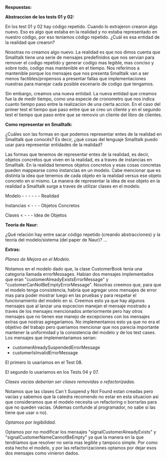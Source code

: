 **Respuestas:**


**Abstraccion de los tests 01 y 02:**

En los test 01 y 02 hay código repetido. Cuando lo extrajeron crearon algo nuevo. Eso es algo que estaba en la realidad y no estaba representado en nuestro código, por eso teníamos código repetido. ¿Cuál es esa entidad de la realidad que crearon?

Nosotras no creamos algo nuevo. La realidad es que nos dimos cuenta que Smalltalk tiene una serie de mensajes predefinidos que nos servian para remover el codigo repetido y generar codigo mas legible, mas conciso y sobre todo, codigo mas mantenible en el tiempo. Nos referimos a mantenible porque los mensajes que nos presenta Smalltalk van a ser menos factibles/propensos a presentar fallas que implementaciones nuestras para manejar cada posible escenario de codigo que tengamos.

Sin embargo, creamos una nueva entidad. La nueva entidad que creamos fue la de medir tiempo, como una especie de cronometro que nos indica cuanto tiempo paso entre la realizacion de una cierta accion. En el caso del primer test el tiempo que paso entre que se creo un cliente y en el segundo test el tiempo que paso entre que se removio un cliente del libro de clientes.

**Como representar en Smalltalk:**

¿Cuáles son las formas en que podemos representar entes de la realidad en Smalltalk que conocés?
Es decir, ¿qué cosas del lenguaje Smalltalk puedo usar para representar entidades de la realidad?

Las formas que tenemos de representar entes de la realidad, es decir, objetos concretos que viven en la realidad, es a traves de instancias en Smalltalk.
En la realidad tenemos objetos concretos y esas cosas concretas pueden mappearse como instancias en un modelo. Cabe mencionar que es distinta la idea que tenemos de cada objeto en la realidad versus ese objeto concreto en si mismo.
La manera de representar la idea de ese objeto en la realidad a Smalltalk surge a traves de utilizar clases en el modelo.

Modelo   - - - - - - Realidad

Instancias    < - - -   Objetos Concretos

Clases   < - - - Idea de Objetos


**Teoria de Naur:**

¿Qué relación hay entre sacar código repetido (creando abstracciones) y la teoría del modelo/sistema (del paper de Naur)?
...

**Extras:**

*Planes de Mejora en el Modelo.*

Notamos en el modelo dado que, la clase CustomerBook tenia una categoria llamada errorMessages. Habian dos mensajes implementados que eran "customerAlreadyExistsErrorMessage" y "customerCanNotBeEmptyErrorMessage".
Nosotras creemos que, para que el modelo tenga consistencia, habria que agregar unos mensajes de error mas para poder mostrar luego en las pruebas y para respetar el funcionamiento del modelo en si.
Creemos esto ya que hay algunos mensajes que al lanzar una expcecion manejan el mensaje mostrado a traves de los mensajes mencionados anteriormente pero hay otros mensajes que no tienen ese manejo de excepciones con los mensajes extras que nostras agregariamos.
No implementamos esto ya que no era el objetivo del trabajo pero queriamos mencionar que nos parecia importante mantener la uniformidad y la consistencia del modelo y de los test cases.
Los mensajes que implementariamos serian:

- customerAlreadySuspendedErrorMessage
- customerIsInvalidErrorMessage

El primero lo usariamos en el Test 08.

El segundo lo usariamos en los Tests 04 y 07.

*Clases vacias deberian ser clases removidas o refactorizadas.*

Notamos que las clases Can´t Suspend y Not Found estan creadas pero vacias y sabemos que la catedra recomendo no estar en esta situacion asi que consideramos que el modelo necesita un refactoring o borrarlas para que no queden vacias. (Ademas confunde al programador, no sabe si las tiene que usar o no).

*Optamos por legibilidad.*

Optamos por no modificar los mensajes "signalCustomerAlreadyExists" y "signalCustomerNameCannotBeEmpty" ya que la manera en la que tendriamos que resolver no seria mas legible y tampoco simple. Por como esta hecho el modelo, y por las refactorizaciones optamos por dejar esos dos mensajes como vinieron dados.




